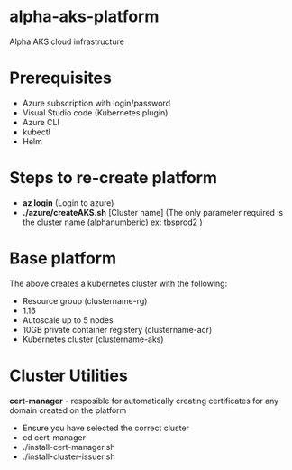 # alpha-aks-platform
Alpha AKS cloud infrastructure

# Prerequisites
- Azure subscription with login/password
- Visual Studio code (Kubernetes plugin)
- Azure CLI
- kubectl
- Helm

# Steps to re-create platform
- **az login** (Login to azure)
- **./azure/createAKS.sh** [Cluster name] (The only parameter required is the cluster name (alphanumberic) ex: tbsprod2 )

# Base platform
The above creates a kubernetes cluster with the following: 
- Resource group (clustername-rg)
- 1.16
- Autoscale up to 5 nodes
- 10GB private container registery (clustername-acr)
- Kubernetes cluster (clustername-aks)

# Cluster Utilities

**cert-manager** - resposible for automatically creating certificates for any domain created on the platform
- Ensure you have selected the correct cluster
- cd cert-manager
- ./install-cert-manager.sh
- ./install-cluster-issuer.sh

